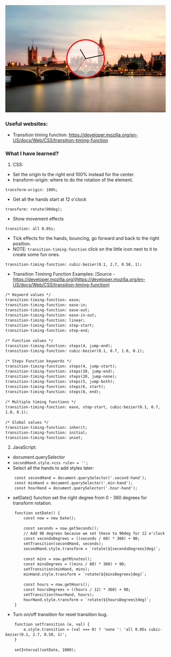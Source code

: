 ![image info](./asset/done.PNG)

### Useful websites:
- Transition timing function: https://developer.mozilla.org/en-US/docs/Web/CSS/transition-timing-function


### What I have learned?
1. CSS:
- Set the origin to the right end 100% instead for the center.
- transform-origin: where to do the rotation of the element.
```
transform-origin: 100%;
```

- Get all the hands start at 12 o'clock 
```
transform: rotate(90deg);
```

- Show movement effects
```
transition: all 0.05s;
```

- Tick effects for the hands, bouncing, go forward and back to the right position.
- NOTE: `transition-timing-function` click on the little icon next to it to create some fun ones.
```
transition-timing-function: cubic-bezier(0.1, 2.7, 0.58, 1);
```

- Transition Timinng Function Examples: [Source - https://developer.mozilla.org](https://developer.mozilla.org/en-US/docs/Web/CSS/transition-timing-function)

```
/* Keyword values */
transition-timing-function: ease;
transition-timing-function: ease-in;
transition-timing-function: ease-out;
transition-timing-function: ease-in-out;
transition-timing-function: linear;
transition-timing-function: step-start;
transition-timing-function: step-end;

/* Function values */
transition-timing-function: steps(4, jump-end);
transition-timing-function: cubic-bezier(0.1, 0.7, 1.0, 0.1);

/* Steps Function keywords */
transition-timing-function: steps(4, jump-start);
transition-timing-function: steps(10, jump-end);
transition-timing-function: steps(20, jump-none);
transition-timing-function: steps(5, jump-both);
transition-timing-function: steps(6, start);
transition-timing-function: steps(8, end);

/* Multiple timing functions */
transition-timing-function: ease, step-start, cubic-bezier(0.1, 0.7, 1.0, 0.1);

/* Global values */
transition-timing-function: inherit;
transition-timing-function: initial;
transition-timing-function: unset;
```

2. JavaScript:
- document.querySelector
- `secondHand.style.<css rule> = '';`
- Select all the hands to add styles later:

```
    const secondHand = document.querySelector('.second-hand');
    const minHand = document.querySelector('.min-hand');
    const hourHand = document.querySelector('.hour-hand');
```

- setDate() function set the right degree from 0 - 360 degrees for transform rotation.

```
    function setDate() {
        const now = new Date();

        const seconds = now.getSeconds();
        // Add 90 degrees because we set these to 90deg for 12 o'clock
        const secondsDegrees = ((seconds / 60) * 360) + 90;
        setTransition(secondHand, seconds);
        secondHand.style.transform = `rotate(${secondsDegrees}deg)`;
        
        const mins = now.getMinutes();
        const minsDegrees = ((mins / 60) * 360) + 90;
        setTransition(minHand, mins);
        minHand.style.transform = `rotate(${minsDegrees}deg)`;

        const hours = now.getHours();
        const hoursDegrees = ((hours / 12) * 360) + 90;
        setTransition(hourHand, hours);
        hourHand.style.transform = `rotate(${hoursDegrees}deg)`;
    }
```

- Turn on/off transition for reset transition bug.

```
    function setTransition (e, val) {
        e.style.transition = (val === 0) ? 'none ': 'all 0.05s cubic-bezier(0.1, 2.7, 0.58, 1)';
    }

    setInterval(setDate, 1000);
```
